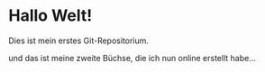 # Hallo Welt!

Dies ist mein erstes Git-Repositorium.

und das ist meine zweite Büchse, die ich nun online erstellt habe...
